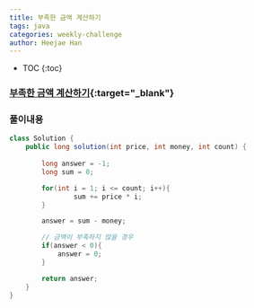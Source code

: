 ```yaml
---
title: 부족한 금액 계산하기
tags: java
categories: weekly-challenge
author: Heejae Han
---
```


* TOC
{:toc}

### [부족한 금액 계산하기](https://programmers.co.kr/learn/courses/30/lessons/82612){:target="_blank"}


### 풀이내용

``` java
class Solution {
    public long solution(int price, int money, int count) {
        
        long answer = -1;
        long sum = 0;

        for(int i = 1; i <= count; i++){
                sum += price * i;
        }

        answer = sum - money;

        // 금액이 부족하지 않을 경우 
        if(answer < 0){
            answer = 0;
        }

        return answer;
    }
}
```
